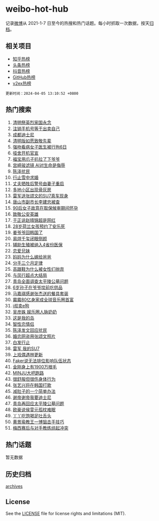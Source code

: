 # weibo-hot-hub

记录[微博](https://www.weibo.com)从 2021-1-7 日至今的热搜和热门话题。每小时抓取一次数据，按天[归档](archives)。

## 相关项目

- [知乎热榜](https://github.com/lonnyzhang423/zhihu-hot-hub)
- [头条热榜](https://github.com/lonnyzhang423/toutiao-hot-hub)
- [抖音热榜](https://github.com/lonnyzhang423/douyin-hot-hub)
- [GitHub热榜](https://github.com/lonnyzhang423/github-hot-hub)
- [v2ex热榜](https://github.com/lonnyzhang423/v2ex-hot-hub)


`更新时间：2024-04-05 13:10:52 +0800`

## 热门搜索

1. [清明祭英烈家国永念](https://m.weibo.cn/search?containerid=100103type%3D1%26t%3D10%26q%3D%23%E6%B8%85%E6%98%8E%E7%A5%AD%E8%8B%B1%E7%83%88%E5%AE%B6%E5%9B%BD%E6%B0%B8%E5%BF%B5%23&stream_entry_id=51&isnewpage=1&extparam=seat%3D1%26pos%3D0%26c_type%3D51%26q%3D%2523%25E6%25B8%2585%25E6%2598%258E%25E7%25A5%25AD%25E8%258B%25B1%25E7%2583%2588%25E5%25AE%25B6%25E5%259B%25BD%25E6%25B0%25B8%25E5%25BF%25B5%2523%26cate%3D10103%26dgr%3D0%26stream_entry_id%3D51%26filter_type%3Drealtimehot%26display_time%3D1712293850%26pre_seqid%3D1712293850914026801221)
1. [注销手机号等于出卖自己](https://m.weibo.cn/search?containerid=100103type%3D1%26t%3D10%26q%3D%E6%B3%A8%E9%94%80%E6%89%8B%E6%9C%BA%E5%8F%B7%E7%AD%89%E4%BA%8E%E5%87%BA%E5%8D%96%E8%87%AA%E5%B7%B1&stream_entry_id=31&isnewpage=1&extparam=seat%3D1%26pos%3D0%26flag%3D1%26filter_type%3Drealtimehot%26q%3D%25E6%25B3%25A8%25E9%2594%2580%25E6%2589%258B%25E6%259C%25BA%25E5%258F%25B7%25E7%25AD%2589%25E4%25BA%258E%25E5%2587%25BA%25E5%258D%2596%25E8%2587%25AA%25E5%25B7%25B1%26dgr%3D0%26realpos%3D1%26band_rank%3D1%26c_type%3D31%26stream_entry_id%3D31%26cate%3D5001%26lcate%3D5001%26display_time%3D1712293850%26pre_seqid%3D1712293850914026801221)
1. [成都迪士尼](https://m.weibo.cn/search?containerid=100103type%3D1%26t%3D10%26q%3D%E6%88%90%E9%83%BD%E8%BF%AA%E5%A3%AB%E5%B0%BC&stream_entry_id=31&isnewpage=1&extparam=seat%3D1%26pos%3D1%26flag%3D2%26filter_type%3Drealtimehot%26q%3D%25E6%2588%2590%25E9%2583%25BD%25E8%25BF%25AA%25E5%25A3%25AB%25E5%25B0%25BC%26dgr%3D0%26realpos%3D2%26band_rank%3D2%26c_type%3D31%26stream_entry_id%3D31%26cate%3D5001%26lcate%3D5001%26display_time%3D1712293850%26pre_seqid%3D1712293850914026801221)
1. [清明版如愿致敬先辈](https://m.weibo.cn/search?containerid=100103type%3D1%26t%3D10%26q%3D%23%E6%B8%85%E6%98%8E%E7%89%88%E5%A6%82%E6%84%BF%E8%87%B4%E6%95%AC%E5%85%88%E8%BE%88%23&stream_entry_id=31&isnewpage=1&extparam=seat%3D1%26pos%3D2%26flag%3D0%26filter_type%3Drealtimehot%26q%3D%2523%25E6%25B8%2585%25E6%2598%258E%25E7%2589%2588%25E5%25A6%2582%25E6%2584%25BF%25E8%2587%25B4%25E6%2595%25AC%25E5%2585%2588%25E8%25BE%2588%2523%26dgr%3D0%26realpos%3D3%26band_rank%3D3%26c_type%3D31%26stream_entry_id%3D31%26cate%3D5001%26lcate%3D5001%26display_time%3D1712293850%26pre_seqid%3D1712293850914026801221)
1. [强吻看病女子医生被行拘6日](https://m.weibo.cn/search?containerid=100103type%3D1%26t%3D10%26q%3D%23%E5%BC%BA%E5%90%BB%E7%9C%8B%E7%97%85%E5%A5%B3%E5%AD%90%E5%8C%BB%E7%94%9F%E8%A2%AB%E8%A1%8C%E6%8B%986%E6%97%A5%23&stream_entry_id=31&isnewpage=1&extparam=seat%3D1%26pos%3D3%26flag%3D1%26filter_type%3Drealtimehot%26q%3D%2523%25E5%25BC%25BA%25E5%2590%25BB%25E7%259C%258B%25E7%2597%2585%25E5%25A5%25B3%25E5%25AD%2590%25E5%258C%25BB%25E7%2594%259F%25E8%25A2%25AB%25E8%25A1%258C%25E6%258B%25986%25E6%2597%25A5%2523%26dgr%3D0%26realpos%3D4%26band_rank%3D4%26c_type%3D31%26stream_entry_id%3D31%26cate%3D5001%26lcate%3D5001%26display_time%3D1712293850%26pre_seqid%3D1712293850914026801221)
1. [哑舍开机官宣](https://m.weibo.cn/search?containerid=100103type%3D1%26t%3D10%26q%3D%23%E5%93%91%E8%88%8D%E5%BC%80%E6%9C%BA%E5%AE%98%E5%AE%A3%23&stream_entry_id=31&isnewpage=1&extparam=seat%3D1%26pos%3D4%26flag%3D2%26filter_type%3Drealtimehot%26q%3D%2523%25E5%2593%2591%25E8%2588%258D%25E5%25BC%2580%25E6%259C%25BA%25E5%25AE%2598%25E5%25AE%25A3%2523%26dgr%3D0%26realpos%3D5%26band_rank%3D5%26c_type%3D31%26stream_entry_id%3D31%26cate%3D5001%26lcate%3D5001%26display_time%3D1712293850%26pre_seqid%3D1712293850914026801221)
1. [福宝用爪子扒拉了下爷爷](https://m.weibo.cn/search?containerid=100103type%3D1%26t%3D10%26q%3D%E7%A6%8F%E5%AE%9D%E7%94%A8%E7%88%AA%E5%AD%90%E6%89%92%E6%8B%89%E4%BA%86%E4%B8%8B%E7%88%B7%E7%88%B7&stream_entry_id=31&isnewpage=1&extparam=seat%3D1%26pos%3D5%26flag%3D2%26filter_type%3Drealtimehot%26q%3D%25E7%25A6%258F%25E5%25AE%259D%25E7%2594%25A8%25E7%2588%25AA%25E5%25AD%2590%25E6%2589%2592%25E6%258B%2589%25E4%25BA%2586%25E4%25B8%258B%25E7%2588%25B7%25E7%2588%25B7%26dgr%3D0%26realpos%3D6%26band_rank%3D6%26c_type%3D31%26stream_entry_id%3D31%26cate%3D5001%26lcate%3D5001%26display_time%3D1712293850%26pre_seqid%3D1712293850914026801221)
1. [宫崎骏滤镜 AI对生命是侮辱](https://m.weibo.cn/search?containerid=100103type%3D1%26t%3D10%26q%3D%E5%AE%AB%E5%B4%8E%E9%AA%8F%E6%BB%A4%E9%95%9C+AI%E5%AF%B9%E7%94%9F%E5%91%BD%E6%98%AF%E4%BE%AE%E8%BE%B1&stream_entry_id=31&isnewpage=1&extparam=seat%3D1%26pos%3D6%26flag%3D0%26filter_type%3Drealtimehot%26q%3D%25E5%25AE%25AB%25E5%25B4%258E%25E9%25AA%258F%25E6%25BB%25A4%25E9%2595%259C%2520AI%25E5%25AF%25B9%25E7%2594%259F%25E5%2591%25BD%25E6%2598%25AF%25E4%25BE%25AE%25E8%25BE%25B1%26dgr%3D0%26realpos%3D7%26band_rank%3D7%26c_type%3D31%26stream_entry_id%3D31%26cate%3D5001%26lcate%3D5001%26display_time%3D1712293850%26pre_seqid%3D1712293850914026801221)
1. [陈泽扰民](https://m.weibo.cn/search?containerid=100103type%3D1%26t%3D10%26q%3D%E9%99%88%E6%B3%BD%E6%89%B0%E6%B0%91&stream_entry_id=31&isnewpage=1&extparam=seat%3D1%26pos%3D7%26flag%3D2%26filter_type%3Drealtimehot%26q%3D%25E9%2599%2588%25E6%25B3%25BD%25E6%2589%25B0%25E6%25B0%2591%26dgr%3D0%26realpos%3D8%26band_rank%3D8%26c_type%3D31%26stream_entry_id%3D31%26cate%3D5001%26lcate%3D5001%26display_time%3D1712293850%26pre_seqid%3D1712293850914026801221)
1. [行止雪中求婚](https://m.weibo.cn/search?containerid=100103type%3D1%26t%3D10%26q%3D%23%E8%A1%8C%E6%AD%A2%E9%9B%AA%E4%B8%AD%E6%B1%82%E5%A9%9A%23&stream_entry_id=31&isnewpage=1&extparam=seat%3D1%26pos%3D8%26flag%3D1%26filter_type%3Drealtimehot%26q%3D%2523%25E8%25A1%258C%25E6%25AD%25A2%25E9%259B%25AA%25E4%25B8%25AD%25E6%25B1%2582%25E5%25A9%259A%2523%26dgr%3D0%26realpos%3D9%26band_rank%3D9%26c_type%3D31%26stream_entry_id%3D31%26cate%3D5001%26lcate%3D5001%26display_time%3D1712293850%26pre_seqid%3D1712293850914026801221)
1. [丈夫牺牲后警号由妻子重启](https://m.weibo.cn/search?containerid=100103type%3D1%26t%3D10%26q%3D%23%E4%B8%88%E5%A4%AB%E7%89%BA%E7%89%B2%E5%90%8E%E8%AD%A6%E5%8F%B7%E7%94%B1%E5%A6%BB%E5%AD%90%E9%87%8D%E5%90%AF%23&stream_entry_id=31&isnewpage=1&extparam=seat%3D1%26pos%3D9%26flag%3D32768%26filter_type%3Drealtimehot%26q%3D%2523%25E4%25B8%2588%25E5%25A4%25AB%25E7%2589%25BA%25E7%2589%25B2%25E5%2590%258E%25E8%25AD%25A6%25E5%258F%25B7%25E7%2594%25B1%25E5%25A6%25BB%25E5%25AD%2590%25E9%2587%258D%25E5%2590%25AF%2523%26dgr%3D0%26realpos%3D10%26band_rank%3D10%26c_type%3D31%26stream_entry_id%3D31%26cate%3D5001%26lcate%3D5001%26display_time%3D1712293850%26pre_seqid%3D1712293850914026801221)
1. [多地小区出现骨灰房](https://m.weibo.cn/search?containerid=100103type%3D1%26t%3D10%26q%3D%23%E5%A4%9A%E5%9C%B0%E5%B0%8F%E5%8C%BA%E5%87%BA%E7%8E%B0%E9%AA%A8%E7%81%B0%E6%88%BF%23&stream_entry_id=31&isnewpage=1&extparam=seat%3D1%26pos%3D10%26flag%3D1%26filter_type%3Drealtimehot%26q%3D%2523%25E5%25A4%259A%25E5%259C%25B0%25E5%25B0%258F%25E5%258C%25BA%25E5%2587%25BA%25E7%258E%25B0%25E9%25AA%25A8%25E7%2581%25B0%25E6%2588%25BF%2523%26dgr%3D0%26realpos%3D11%26band_rank%3D11%26c_type%3D31%26stream_entry_id%3D31%26cate%3D5001%26lcate%3D5001%26display_time%3D1712293850%26pre_seqid%3D1712293850914026801221)
1. [雷军送张颂文的SU7真车现身](https://m.weibo.cn/search?containerid=100103type%3D1%26t%3D10%26q%3D%23%E9%9B%B7%E5%86%9B%E9%80%81%E5%BC%A0%E9%A2%82%E6%96%87%E7%9A%84SU7%E7%9C%9F%E8%BD%A6%E7%8E%B0%E8%BA%AB%23&stream_entry_id=31&isnewpage=1&extparam=seat%3D1%26pos%3D11%26flag%3D0%26filter_type%3Drealtimehot%26q%3D%2523%25E9%259B%25B7%25E5%2586%259B%25E9%2580%2581%25E5%25BC%25A0%25E9%25A2%2582%25E6%2596%2587%25E7%259A%2584SU7%25E7%259C%259F%25E8%25BD%25A6%25E7%258E%25B0%25E8%25BA%25AB%2523%26dgr%3D0%26realpos%3D12%26band_rank%3D12%26c_type%3D31%26stream_entry_id%3D31%26cate%3D5001%26lcate%3D5001%26display_time%3D1712293850%26pre_seqid%3D1712293850914026801221)
1. [唐山市副市长李建忠被查](https://m.weibo.cn/search?containerid=100103type%3D1%26t%3D10%26q%3D%23%E5%94%90%E5%B1%B1%E5%B8%82%E5%89%AF%E5%B8%82%E9%95%BF%E6%9D%8E%E5%BB%BA%E5%BF%A0%E8%A2%AB%E6%9F%A5%23&stream_entry_id=31&isnewpage=1&extparam=seat%3D1%26pos%3D12%26flag%3D0%26filter_type%3Drealtimehot%26q%3D%2523%25E5%2594%2590%25E5%25B1%25B1%25E5%25B8%2582%25E5%2589%25AF%25E5%25B8%2582%25E9%2595%25BF%25E6%259D%258E%25E5%25BB%25BA%25E5%25BF%25A0%25E8%25A2%25AB%25E6%259F%25A5%2523%26dgr%3D0%26realpos%3D13%26band_rank%3D13%26c_type%3D31%26stream_entry_id%3D31%26cate%3D5001%26lcate%3D5001%26display_time%3D1712293850%26pre_seqid%3D1712293850914026801221)
1. [90后女子故意在取保候审期间怀孕](https://m.weibo.cn/search?containerid=100103type%3D1%26t%3D10%26q%3D%2390%E5%90%8E%E5%A5%B3%E5%AD%90%E6%95%85%E6%84%8F%E5%9C%A8%E5%8F%96%E4%BF%9D%E5%80%99%E5%AE%A1%E6%9C%9F%E9%97%B4%E6%80%80%E5%AD%95%23&stream_entry_id=31&isnewpage=1&extparam=seat%3D1%26pos%3D13%26flag%3D0%26filter_type%3Drealtimehot%26q%3D%252390%25E5%2590%258E%25E5%25A5%25B3%25E5%25AD%2590%25E6%2595%2585%25E6%2584%258F%25E5%259C%25A8%25E5%258F%2596%25E4%25BF%259D%25E5%2580%2599%25E5%25AE%25A1%25E6%259C%259F%25E9%2597%25B4%25E6%2580%2580%25E5%25AD%2595%2523%26dgr%3D0%26realpos%3D14%26band_rank%3D14%26c_type%3D31%26stream_entry_id%3D31%26cate%3D5001%26lcate%3D5001%26display_time%3D1712293850%26pre_seqid%3D1712293850914026801221)
1. [致敬公安英雄](https://m.weibo.cn/search?containerid=100103type%3D1%26t%3D10%26q%3D%23%E8%87%B4%E6%95%AC%E5%85%AC%E5%AE%89%E8%8B%B1%E9%9B%84%23&stream_entry_id=31&isnewpage=1&extparam=seat%3D1%26pos%3D14%26flag%3D0%26filter_type%3Drealtimehot%26q%3D%2523%25E8%2587%25B4%25E6%2595%25AC%25E5%2585%25AC%25E5%25AE%2589%25E8%258B%25B1%25E9%259B%2584%2523%26dgr%3D0%26realpos%3D15%26adid%3D230169%26band_rank%3D15%26c_type%3D31%26stream_entry_id%3D31%26cate%3D5001%26lcate%3D5001%26display_time%3D1712293850%26pre_seqid%3D1712293850914026801221)
1. [于正说赵晴锦超是网红](https://m.weibo.cn/search?containerid=100103type%3D1%26t%3D10%26q%3D%23%E4%BA%8E%E6%AD%A3%E8%AF%B4%E8%B5%B5%E6%99%B4%E9%94%A6%E8%B6%85%E6%98%AF%E7%BD%91%E7%BA%A2%23&stream_entry_id=31&isnewpage=1&extparam=seat%3D1%26pos%3D15%26flag%3D1%26filter_type%3Drealtimehot%26q%3D%2523%25E4%25BA%258E%25E6%25AD%25A3%25E8%25AF%25B4%25E8%25B5%25B5%25E6%2599%25B4%25E9%2594%25A6%25E8%25B6%2585%25E6%2598%25AF%25E7%25BD%2591%25E7%25BA%25A2%2523%26dgr%3D0%26realpos%3D16%26band_rank%3D16%26c_type%3D31%26stream_entry_id%3D31%26cate%3D5001%26lcate%3D5001%26display_time%3D1712293850%26pre_seqid%3D1712293850914026801221)
1. [28岁荷兰女孩预约了安乐死](https://m.weibo.cn/search?containerid=100103type%3D1%26t%3D10%26q%3D28%E5%B2%81%E8%8D%B7%E5%85%B0%E5%A5%B3%E5%AD%A9%E9%A2%84%E7%BA%A6%E4%BA%86%E5%AE%89%E4%B9%90%E6%AD%BB&stream_entry_id=31&isnewpage=1&extparam=seat%3D1%26pos%3D16%26flag%3D1%26filter_type%3Drealtimehot%26q%3D28%25E5%25B2%2581%25E8%258D%25B7%25E5%2585%25B0%25E5%25A5%25B3%25E5%25AD%25A9%25E9%25A2%2584%25E7%25BA%25A6%25E4%25BA%2586%25E5%25AE%2589%25E4%25B9%2590%25E6%25AD%25BB%26dgr%3D0%26realpos%3D17%26band_rank%3D17%26c_type%3D31%26stream_entry_id%3D31%26cate%3D5001%26lcate%3D5001%26display_time%3D1712293850%26pre_seqid%3D1712293850914026801221)
1. [姜爷爷回韩国了](https://m.weibo.cn/search?containerid=100103type%3D1%26t%3D10%26q%3D%23%E5%A7%9C%E7%88%B7%E7%88%B7%E5%9B%9E%E9%9F%A9%E5%9B%BD%E4%BA%86%23&stream_entry_id=31&isnewpage=1&extparam=seat%3D1%26pos%3D17%26flag%3D0%26filter_type%3Drealtimehot%26q%3D%2523%25E5%25A7%259C%25E7%2588%25B7%25E7%2588%25B7%25E5%259B%259E%25E9%259F%25A9%25E5%259B%25BD%25E4%25BA%2586%2523%26dgr%3D0%26realpos%3D18%26band_rank%3D18%26c_type%3D31%26stream_entry_id%3D31%26cate%3D5001%26lcate%3D5001%26display_time%3D1712293850%26pre_seqid%3D1712293850914026801221)
1. [易烊千玺闭眼侧颜](https://m.weibo.cn/search?containerid=100103type%3D1%26t%3D10%26q%3D%23%E6%98%93%E7%83%8A%E5%8D%83%E7%8E%BA%E9%97%AD%E7%9C%BC%E4%BE%A7%E9%A2%9C%23&stream_entry_id=31&isnewpage=1&extparam=seat%3D1%26pos%3D18%26flag%3D1%26filter_type%3Drealtimehot%26q%3D%2523%25E6%2598%2593%25E7%2583%258A%25E5%258D%2583%25E7%258E%25BA%25E9%2597%25AD%25E7%259C%25BC%25E4%25BE%25A7%25E9%25A2%259C%2523%26dgr%3D0%26realpos%3D19%26band_rank%3D19%26c_type%3D31%26stream_entry_id%3D31%26cate%3D5001%26lcate%3D5001%26display_time%3D1712293850%26pre_seqid%3D1712293850914026801221)
1. [辅助生殖被纳入4省份医保](https://m.weibo.cn/search?containerid=100103type%3D1%26t%3D10%26q%3D%23%E8%BE%85%E5%8A%A9%E7%94%9F%E6%AE%96%E8%A2%AB%E7%BA%B3%E5%85%A54%E7%9C%81%E4%BB%BD%E5%8C%BB%E4%BF%9D%23&stream_entry_id=31&isnewpage=1&extparam=seat%3D1%26pos%3D19%26flag%3D2%26filter_type%3Drealtimehot%26q%3D%2523%25E8%25BE%2585%25E5%258A%25A9%25E7%2594%259F%25E6%25AE%2596%25E8%25A2%25AB%25E7%25BA%25B3%25E5%2585%25A54%25E7%259C%2581%25E4%25BB%25BD%25E5%258C%25BB%25E4%25BF%259D%2523%26dgr%3D0%26realpos%3D20%26band_rank%3D20%26c_type%3D31%26stream_entry_id%3D31%26cate%3D5001%26lcate%3D5001%26display_time%3D1712293850%26pre_seqid%3D1712293850914026801221)
1. [恋爱兄妹](https://m.weibo.cn/search?containerid=100103type%3D1%26t%3D10%26q%3D%E6%81%8B%E7%88%B1%E5%85%84%E5%A6%B9&stream_entry_id=31&isnewpage=1&extparam=seat%3D1%26pos%3D20%26flag%3D1%26filter_type%3Drealtimehot%26q%3D%25E6%2581%258B%25E7%2588%25B1%25E5%2585%2584%25E5%25A6%25B9%26dgr%3D0%26realpos%3D21%26band_rank%3D21%26c_type%3D31%26stream_entry_id%3D31%26cate%3D5001%26lcate%3D5001%26display_time%3D1712293850%26pre_seqid%3D1712293850914026801221)
1. [妈妈为什么嫁给爸爸](https://m.weibo.cn/search?containerid=100103type%3D1%26t%3D10%26q%3D%23%E5%A6%88%E5%A6%88%E4%B8%BA%E4%BB%80%E4%B9%88%E5%AB%81%E7%BB%99%E7%88%B8%E7%88%B8%23&stream_entry_id=31&isnewpage=1&extparam=seat%3D1%26pos%3D21%26flag%3D1%26filter_type%3Drealtimehot%26q%3D%2523%25E5%25A6%2588%25E5%25A6%2588%25E4%25B8%25BA%25E4%25BB%2580%25E4%25B9%2588%25E5%25AB%2581%25E7%25BB%2599%25E7%2588%25B8%25E7%2588%25B8%2523%26dgr%3D0%26realpos%3D22%26band_rank%3D22%26c_type%3D31%26stream_entry_id%3D31%26cate%3D5001%26lcate%3D5001%26display_time%3D1712293850%26pre_seqid%3D1712293850914026801221)
1. [分手三个月定律](https://m.weibo.cn/search?containerid=100103type%3D1%26t%3D10%26q%3D%23%E5%88%86%E6%89%8B%E4%B8%89%E4%B8%AA%E6%9C%88%E5%AE%9A%E5%BE%8B%23&stream_entry_id=31&isnewpage=1&extparam=seat%3D1%26pos%3D22%26flag%3D1%26filter_type%3Drealtimehot%26q%3D%2523%25E5%2588%2586%25E6%2589%258B%25E4%25B8%2589%25E4%25B8%25AA%25E6%259C%2588%25E5%25AE%259A%25E5%25BE%258B%2523%26dgr%3D0%26realpos%3D23%26band_rank%3D23%26c_type%3D31%26stream_entry_id%3D31%26cate%3D5001%26lcate%3D5001%26display_time%3D1712293850%26pre_seqid%3D1712293850914026801221)
1. [高跟鞋为什么被女性们抛弃](https://m.weibo.cn/search?containerid=100103type%3D1%26t%3D10%26q%3D%23%E9%AB%98%E8%B7%9F%E9%9E%8B%E4%B8%BA%E4%BB%80%E4%B9%88%E8%A2%AB%E5%A5%B3%E6%80%A7%E4%BB%AC%E6%8A%9B%E5%BC%83%23&stream_entry_id=31&isnewpage=1&extparam=seat%3D1%26pos%3D23%26flag%3D1%26filter_type%3Drealtimehot%26q%3D%2523%25E9%25AB%2598%25E8%25B7%259F%25E9%259E%258B%25E4%25B8%25BA%25E4%25BB%2580%25E4%25B9%2588%25E8%25A2%25AB%25E5%25A5%25B3%25E6%2580%25A7%25E4%25BB%25AC%25E6%258A%259B%25E5%25BC%2583%2523%26dgr%3D0%26realpos%3D24%26band_rank%3D24%26c_type%3D31%26stream_entry_id%3D31%26cate%3D5001%26lcate%3D5001%26display_time%3D1712293850%26pre_seqid%3D1712293850914026801221)
1. [与凤行超点大结局](https://m.weibo.cn/search?containerid=100103type%3D1%26t%3D10%26q%3D%23%E4%B8%8E%E5%87%A4%E8%A1%8C%E8%B6%85%E7%82%B9%E5%A4%A7%E7%BB%93%E5%B1%80%23&stream_entry_id=31&isnewpage=1&extparam=seat%3D1%26pos%3D24%26flag%3D0%26filter_type%3Drealtimehot%26q%3D%2523%25E4%25B8%258E%25E5%2587%25A4%25E8%25A1%258C%25E8%25B6%2585%25E7%2582%25B9%25E5%25A4%25A7%25E7%25BB%2593%25E5%25B1%2580%2523%26dgr%3D0%26realpos%3D25%26band_rank%3D25%26c_type%3D31%26stream_entry_id%3D31%26cate%3D5001%26lcate%3D5001%26display_time%3D1712293850%26pre_seqid%3D1712293850914026801221)
1. [青岛全面调查太平陵公墓问题](https://m.weibo.cn/search?containerid=100103type%3D1%26t%3D10%26q%3D%23%E9%9D%92%E5%B2%9B%E5%85%A8%E9%9D%A2%E8%B0%83%E6%9F%A5%E5%A4%AA%E5%B9%B3%E9%99%B5%E5%85%AC%E5%A2%93%E9%97%AE%E9%A2%98%23&stream_entry_id=31&isnewpage=1&extparam=seat%3D1%26pos%3D25%26flag%3D0%26filter_type%3Drealtimehot%26q%3D%2523%25E9%259D%2592%25E5%25B2%259B%25E5%2585%25A8%25E9%259D%25A2%25E8%25B0%2583%25E6%259F%25A5%25E5%25A4%25AA%25E5%25B9%25B3%25E9%2599%25B5%25E5%2585%25AC%25E5%25A2%2593%25E9%2597%25AE%25E9%25A2%2598%2523%26dgr%3D0%26realpos%3D26%26band_rank%3D26%26c_type%3D31%26stream_entry_id%3D31%26cate%3D5001%26lcate%3D5001%26display_time%3D1712293850%26pre_seqid%3D1712293850914026801221)
1. [6岁孙子在爷爷坟前吃供品](https://m.weibo.cn/search?containerid=100103type%3D1%26t%3D10%26q%3D%236%E5%B2%81%E5%AD%99%E5%AD%90%E5%9C%A8%E7%88%B7%E7%88%B7%E5%9D%9F%E5%89%8D%E5%90%83%E4%BE%9B%E5%93%81%23&stream_entry_id=31&isnewpage=1&extparam=seat%3D1%26pos%3D26%26flag%3D0%26filter_type%3Drealtimehot%26q%3D%25236%25E5%25B2%2581%25E5%25AD%2599%25E5%25AD%2590%25E5%259C%25A8%25E7%2588%25B7%25E7%2588%25B7%25E5%259D%259F%25E5%2589%258D%25E5%2590%2583%25E4%25BE%259B%25E5%2593%2581%2523%26dgr%3D0%26realpos%3D27%26band_rank%3D27%26c_type%3D31%26stream_entry_id%3D31%26cate%3D5001%26lcate%3D5001%26display_time%3D1712293850%26pre_seqid%3D1712293850914026801221)
1. [马嘉祺感谢张杰送的餐具套装](https://m.weibo.cn/search?containerid=100103type%3D1%26t%3D10%26q%3D%23%E9%A9%AC%E5%98%89%E7%A5%BA%E6%84%9F%E8%B0%A2%E5%BC%A0%E6%9D%B0%E9%80%81%E7%9A%84%E9%A4%90%E5%85%B7%E5%A5%97%E8%A3%85%23&stream_entry_id=31&isnewpage=1&extparam=seat%3D1%26pos%3D27%26flag%3D1%26filter_type%3Drealtimehot%26q%3D%2523%25E9%25A9%25AC%25E5%2598%2589%25E7%25A5%25BA%25E6%2584%259F%25E8%25B0%25A2%25E5%25BC%25A0%25E6%259D%25B0%25E9%2580%2581%25E7%259A%2584%25E9%25A4%2590%25E5%2585%25B7%25E5%25A5%2597%25E8%25A3%2585%2523%26dgr%3D0%26realpos%3D28%26band_rank%3D28%26c_type%3D31%26stream_entry_id%3D31%26cate%3D5001%26lcate%3D5001%26display_time%3D1712293850%26pre_seqid%3D1712293850914026801221)
1. [霉霉80亿身家成全球音乐圈首富](https://m.weibo.cn/search?containerid=100103type%3D1%26t%3D10%26q%3D%23%E9%9C%89%E9%9C%8980%E4%BA%BF%E8%BA%AB%E5%AE%B6%E6%88%90%E5%85%A8%E7%90%83%E9%9F%B3%E4%B9%90%E5%9C%88%E9%A6%96%E5%AF%8C%23&stream_entry_id=31&isnewpage=1&extparam=seat%3D1%26pos%3D28%26flag%3D0%26filter_type%3Drealtimehot%26q%3D%2523%25E9%259C%2589%25E9%259C%258980%25E4%25BA%25BF%25E8%25BA%25AB%25E5%25AE%25B6%25E6%2588%2590%25E5%2585%25A8%25E7%2590%2583%25E9%259F%25B3%25E4%25B9%2590%25E5%259C%2588%25E9%25A6%2596%25E5%25AF%258C%2523%26dgr%3D0%26realpos%3D29%26band_rank%3D29%26c_type%3D31%26stream_entry_id%3D31%26cate%3D5001%26lcate%3D5001%26display_time%3D1712293850%26pre_seqid%3D1712293850914026801221)
1. [i叔卖e狗](https://m.weibo.cn/search?containerid=100103type%3D1%26t%3D10%26q%3Di%E5%8F%94%E5%8D%96e%E7%8B%97&stream_entry_id=31&isnewpage=1&extparam=seat%3D1%26pos%3D29%26flag%3D1%26filter_type%3Drealtimehot%26q%3Di%25E5%258F%2594%25E5%258D%2596e%25E7%258B%2597%26dgr%3D0%26realpos%3D30%26band_rank%3D30%26c_type%3D31%26stream_entry_id%3D31%26cate%3D5001%26lcate%3D5001%26display_time%3D1712293850%26pre_seqid%3D1712293850914026801221)
1. [吴彦姝 娱乐圈人脉奶奶](https://m.weibo.cn/search?containerid=100103type%3D1%26t%3D10%26q%3D%E5%90%B4%E5%BD%A6%E5%A7%9D+%E5%A8%B1%E4%B9%90%E5%9C%88%E4%BA%BA%E8%84%89%E5%A5%B6%E5%A5%B6&stream_entry_id=31&isnewpage=1&extparam=seat%3D1%26pos%3D30%26flag%3D0%26filter_type%3Drealtimehot%26q%3D%25E5%2590%25B4%25E5%25BD%25A6%25E5%25A7%259D%2520%25E5%25A8%25B1%25E4%25B9%2590%25E5%259C%2588%25E4%25BA%25BA%25E8%2584%2589%25E5%25A5%25B6%25E5%25A5%25B6%26dgr%3D0%26realpos%3D31%26band_rank%3D31%26c_type%3D31%26stream_entry_id%3D31%26cate%3D5001%26lcate%3D5001%26display_time%3D1712293850%26pre_seqid%3D1712293850914026801221)
1. [这是我的岛](https://m.weibo.cn/search?containerid=100103type%3D1%26t%3D10%26q%3D%E8%BF%99%E6%98%AF%E6%88%91%E7%9A%84%E5%B2%9B&stream_entry_id=31&isnewpage=1&extparam=seat%3D1%26pos%3D31%26flag%3D1%26filter_type%3Drealtimehot%26q%3D%25E8%25BF%2599%25E6%2598%25AF%25E6%2588%2591%25E7%259A%2584%25E5%25B2%259B%26dgr%3D0%26realpos%3D32%26band_rank%3D32%26c_type%3D31%26stream_entry_id%3D31%26cate%3D5001%26lcate%3D5001%26display_time%3D1712293850%26pre_seqid%3D1712293850914026801221)
1. [智性恋情侣](https://m.weibo.cn/search?containerid=100103type%3D1%26t%3D10%26q%3D%23%E6%99%BA%E6%80%A7%E6%81%8B%E6%83%85%E4%BE%A3%23&stream_entry_id=31&isnewpage=1&extparam=seat%3D1%26pos%3D32%26flag%3D1%26filter_type%3Drealtimehot%26q%3D%2523%25E6%2599%25BA%25E6%2580%25A7%25E6%2581%258B%25E6%2583%2585%25E4%25BE%25A3%2523%26dgr%3D0%26realpos%3D33%26band_rank%3D33%26c_type%3D31%26stream_entry_id%3D31%26cate%3D5001%26lcate%3D5001%26display_time%3D1712293850%26pre_seqid%3D1712293850914026801221)
1. [陈泽发文回应扰民](https://m.weibo.cn/search?containerid=100103type%3D1%26t%3D10%26q%3D%23%E9%99%88%E6%B3%BD%E5%8F%91%E6%96%87%E5%9B%9E%E5%BA%94%E6%89%B0%E6%B0%91%23&stream_entry_id=31&isnewpage=1&extparam=seat%3D1%26pos%3D33%26flag%3D0%26filter_type%3Drealtimehot%26q%3D%2523%25E9%2599%2588%25E6%25B3%25BD%25E5%258F%2591%25E6%2596%2587%25E5%259B%259E%25E5%25BA%2594%25E6%2589%25B0%25E6%25B0%2591%2523%26dgr%3D0%26realpos%3D34%26band_rank%3D34%26c_type%3D31%26stream_entry_id%3D31%26cate%3D5001%26lcate%3D5001%26display_time%3D1712293850%26pre_seqid%3D1712293850914026801221)
1. [婚恋网盗用张颂文照片](https://m.weibo.cn/search?containerid=100103type%3D1%26t%3D10%26q%3D%E5%A9%9A%E6%81%8B%E7%BD%91%E7%9B%97%E7%94%A8%E5%BC%A0%E9%A2%82%E6%96%87%E7%85%A7%E7%89%87&stream_entry_id=31&isnewpage=1&extparam=seat%3D1%26pos%3D34%26flag%3D0%26filter_type%3Drealtimehot%26q%3D%25E5%25A9%259A%25E6%2581%258B%25E7%25BD%2591%25E7%259B%2597%25E7%2594%25A8%25E5%25BC%25A0%25E9%25A2%2582%25E6%2596%2587%25E7%2585%25A7%25E7%2589%2587%26dgr%3D0%26realpos%3D35%26band_rank%3D35%26c_type%3D31%26stream_entry_id%3D31%26cate%3D5001%26lcate%3D5001%26display_time%3D1712293850%26pre_seqid%3D1712293850914026801221)
1. [白发行止](https://m.weibo.cn/search?containerid=100103type%3D1%26t%3D10%26q%3D%23%E7%99%BD%E5%8F%91%E8%A1%8C%E6%AD%A2%23&stream_entry_id=31&isnewpage=1&extparam=seat%3D1%26pos%3D35%26flag%3D1%26filter_type%3Drealtimehot%26q%3D%2523%25E7%2599%25BD%25E5%258F%2591%25E8%25A1%258C%25E6%25AD%25A2%2523%26dgr%3D0%26realpos%3D36%26band_rank%3D36%26c_type%3D31%26stream_entry_id%3D31%26cate%3D5001%26lcate%3D5001%26display_time%3D1712293850%26pre_seqid%3D1712293850914026801221)
1. [雷军 我的SU7](https://m.weibo.cn/search?containerid=100103type%3D1%26t%3D10%26q%3D%E9%9B%B7%E5%86%9B+%E6%88%91%E7%9A%84SU7&stream_entry_id=31&isnewpage=1&extparam=seat%3D1%26pos%3D36%26flag%3D0%26filter_type%3Drealtimehot%26q%3D%25E9%259B%25B7%25E5%2586%259B%2520%25E6%2588%2591%25E7%259A%2584SU7%26dgr%3D0%26realpos%3D37%26band_rank%3D37%26c_type%3D31%26stream_entry_id%3D31%26cate%3D5001%26lcate%3D5001%26display_time%3D1712293850%26pre_seqid%3D1712293850914026801221)
1. [上戏偶遇林更新](https://m.weibo.cn/search?containerid=100103type%3D1%26t%3D10%26q%3D%23%E4%B8%8A%E6%88%8F%E5%81%B6%E9%81%87%E6%9E%97%E6%9B%B4%E6%96%B0%23&stream_entry_id=31&isnewpage=1&extparam=seat%3D1%26pos%3D37%26flag%3D0%26filter_type%3Drealtimehot%26q%3D%2523%25E4%25B8%258A%25E6%2588%258F%25E5%2581%25B6%25E9%2581%2587%25E6%259E%2597%25E6%259B%25B4%25E6%2596%25B0%2523%26dgr%3D0%26realpos%3D38%26band_rank%3D38%26c_type%3D31%26stream_entry_id%3D31%26cate%3D5001%26lcate%3D5001%26display_time%3D1712293850%26pre_seqid%3D1712293850914026801221)
1. [Faker说无法排位影响队伍状态](https://m.weibo.cn/search?containerid=100103type%3D1%26t%3D10%26q%3D%23Faker%E8%AF%B4%E6%97%A0%E6%B3%95%E6%8E%92%E4%BD%8D%E5%BD%B1%E5%93%8D%E9%98%9F%E4%BC%8D%E7%8A%B6%E6%80%81%23&stream_entry_id=31&isnewpage=1&extparam=seat%3D1%26pos%3D38%26flag%3D1%26filter_type%3Drealtimehot%26q%3D%2523Faker%25E8%25AF%25B4%25E6%2597%25A0%25E6%25B3%2595%25E6%258E%2592%25E4%25BD%258D%25E5%25BD%25B1%25E5%2593%258D%25E9%2598%259F%25E4%25BC%258D%25E7%258A%25B6%25E6%2580%2581%2523%26dgr%3D0%26realpos%3D39%26band_rank%3D39%26c_type%3D31%26stream_entry_id%3D31%26cate%3D5001%26lcate%3D5001%26display_time%3D1712293850%26pre_seqid%3D1712293850914026801221)
1. [金刚身上有1900万根毛](https://m.weibo.cn/search?containerid=100103type%3D1%26t%3D10%26q%3D%E9%87%91%E5%88%9A%E8%BA%AB%E4%B8%8A%E6%9C%891900%E4%B8%87%E6%A0%B9%E6%AF%9B&stream_entry_id=31&isnewpage=1&extparam=seat%3D1%26pos%3D39%26flag%3D1%26filter_type%3Drealtimehot%26q%3D%25E9%2587%2591%25E5%2588%259A%25E8%25BA%25AB%25E4%25B8%258A%25E6%259C%25891900%25E4%25B8%2587%25E6%25A0%25B9%25E6%25AF%259B%26dgr%3D0%26realpos%3D40%26band_rank%3D40%26c_type%3D31%26stream_entry_id%3D31%26cate%3D5001%26lcate%3D5001%26display_time%3D1712293850%26pre_seqid%3D1712293850914026801221)
1. [MINJU大吧跑路](https://m.weibo.cn/search?containerid=100103type%3D1%26t%3D10%26q%3DMINJU%E5%A4%A7%E5%90%A7%E8%B7%91%E8%B7%AF&stream_entry_id=31&isnewpage=1&extparam=seat%3D1%26pos%3D40%26flag%3D0%26filter_type%3Drealtimehot%26q%3DMINJU%25E5%25A4%25A7%25E5%2590%25A7%25E8%25B7%2591%25E8%25B7%25AF%26dgr%3D0%26realpos%3D41%26band_rank%3D41%26c_type%3D31%26stream_entry_id%3D31%26cate%3D5001%26lcate%3D5001%26display_time%3D1712293850%26pre_seqid%3D1712293850914026801221)
1. [很舒服但很伤身体行为](https://m.weibo.cn/search?containerid=100103type%3D1%26t%3D10%26q%3D%23%E5%BE%88%E8%88%92%E6%9C%8D%E4%BD%86%E5%BE%88%E4%BC%A4%E8%BA%AB%E4%BD%93%E8%A1%8C%E4%B8%BA%23&stream_entry_id=31&isnewpage=1&extparam=seat%3D1%26pos%3D41%26flag%3D0%26filter_type%3Drealtimehot%26q%3D%2523%25E5%25BE%2588%25E8%2588%2592%25E6%259C%258D%25E4%25BD%2586%25E5%25BE%2588%25E4%25BC%25A4%25E8%25BA%25AB%25E4%25BD%2593%25E8%25A1%258C%25E4%25B8%25BA%2523%26dgr%3D0%26realpos%3D42%26band_rank%3D42%26c_type%3D31%26stream_entry_id%3D31%26cate%3D5001%26lcate%3D5001%26display_time%3D1712293850%26pre_seqid%3D1712293850914026801221)
1. [张艺兴将在韩国打歌](https://m.weibo.cn/search?containerid=100103type%3D1%26t%3D10%26q%3D%23%E5%BC%A0%E8%89%BA%E5%85%B4%E5%B0%86%E5%9C%A8%E9%9F%A9%E5%9B%BD%E6%89%93%E6%AD%8C%23&stream_entry_id=31&isnewpage=1&extparam=seat%3D1%26pos%3D42%26flag%3D0%26filter_type%3Drealtimehot%26q%3D%2523%25E5%25BC%25A0%25E8%2589%25BA%25E5%2585%25B4%25E5%25B0%2586%25E5%259C%25A8%25E9%259F%25A9%25E5%259B%25BD%25E6%2589%2593%25E6%25AD%258C%2523%26dgr%3D0%26realpos%3D43%26band_rank%3D43%26c_type%3D31%26stream_entry_id%3D31%26cate%3D5001%26lcate%3D5001%26display_time%3D1712293850%26pre_seqid%3D1712293850914026801221)
1. [减肚子的一个简单办法](https://m.weibo.cn/search?containerid=100103type%3D1%26t%3D10%26q%3D%E5%87%8F%E8%82%9A%E5%AD%90%E7%9A%84%E4%B8%80%E4%B8%AA%E7%AE%80%E5%8D%95%E5%8A%9E%E6%B3%95&stream_entry_id=31&isnewpage=1&extparam=seat%3D1%26pos%3D43%26flag%3D1%26filter_type%3Drealtimehot%26q%3D%25E5%2587%258F%25E8%2582%259A%25E5%25AD%2590%25E7%259A%2584%25E4%25B8%2580%25E4%25B8%25AA%25E7%25AE%2580%25E5%258D%2595%25E5%258A%259E%25E6%25B3%2595%26dgr%3D0%26realpos%3D44%26band_rank%3D44%26c_type%3D31%26stream_entry_id%3D31%26cate%3D5001%26lcate%3D5001%26display_time%3D1712293850%26pre_seqid%3D1712293850914026801221)
1. [谢帝谢帝我要迪士尼](https://m.weibo.cn/search?containerid=100103type%3D1%26t%3D10%26q%3D%E8%B0%A2%E5%B8%9D%E8%B0%A2%E5%B8%9D%E6%88%91%E8%A6%81%E8%BF%AA%E5%A3%AB%E5%B0%BC&stream_entry_id=31&isnewpage=1&extparam=seat%3D1%26pos%3D44%26flag%3D0%26filter_type%3Drealtimehot%26q%3D%25E8%25B0%25A2%25E5%25B8%259D%25E8%25B0%25A2%25E5%25B8%259D%25E6%2588%2591%25E8%25A6%2581%25E8%25BF%25AA%25E5%25A3%25AB%25E5%25B0%25BC%26dgr%3D0%26realpos%3D45%26band_rank%3D45%26c_type%3D31%26stream_entry_id%3D31%26cate%3D5001%26lcate%3D5001%26display_time%3D1712293850%26pre_seqid%3D1712293850914026801221)
1. [青岛再回应太平陵公墓问题](https://m.weibo.cn/search?containerid=100103type%3D1%26t%3D10%26q%3D%23%E9%9D%92%E5%B2%9B%E5%86%8D%E5%9B%9E%E5%BA%94%E5%A4%AA%E5%B9%B3%E9%99%B5%E5%85%AC%E5%A2%93%E9%97%AE%E9%A2%98%23&stream_entry_id=31&isnewpage=1&extparam=seat%3D1%26pos%3D45%26flag%3D1%26filter_type%3Drealtimehot%26q%3D%2523%25E9%259D%2592%25E5%25B2%259B%25E5%2586%258D%25E5%259B%259E%25E5%25BA%2594%25E5%25A4%25AA%25E5%25B9%25B3%25E9%2599%25B5%25E5%2585%25AC%25E5%25A2%2593%25E9%2597%25AE%25E9%25A2%2598%2523%26dgr%3D0%26realpos%3D46%26band_rank%3D46%26c_type%3D31%26stream_entry_id%3D31%26cate%3D5001%26lcate%3D5001%26display_time%3D1712293850%26pre_seqid%3D1712293850914026801221)
1. [欧豪说侯雯元孤枕难眠](https://m.weibo.cn/search?containerid=100103type%3D1%26t%3D10%26q%3D%23%E6%AC%A7%E8%B1%AA%E8%AF%B4%E4%BE%AF%E9%9B%AF%E5%85%83%E5%AD%A4%E6%9E%95%E9%9A%BE%E7%9C%A0%23&stream_entry_id=31&isnewpage=1&extparam=seat%3D1%26pos%3D46%26flag%3D1%26filter_type%3Drealtimehot%26q%3D%2523%25E6%25AC%25A7%25E8%25B1%25AA%25E8%25AF%25B4%25E4%25BE%25AF%25E9%259B%25AF%25E5%2585%2583%25E5%25AD%25A4%25E6%259E%2595%25E9%259A%25BE%25E7%259C%25A0%2523%26dgr%3D0%26realpos%3D47%26band_rank%3D47%26c_type%3D31%26stream_entry_id%3D31%26cate%3D5001%26lcate%3D5001%26display_time%3D1712293850%26pre_seqid%3D1712293850914026801221)
1. [丫丫吃饱喝足吐舌头](https://m.weibo.cn/search?containerid=100103type%3D1%26t%3D10%26q%3D%23%E4%B8%AB%E4%B8%AB%E5%90%83%E9%A5%B1%E5%96%9D%E8%B6%B3%E5%90%90%E8%88%8C%E5%A4%B4%23&stream_entry_id=31&isnewpage=1&extparam=seat%3D1%26pos%3D47%26flag%3D0%26filter_type%3Drealtimehot%26q%3D%2523%25E4%25B8%25AB%25E4%25B8%25AB%25E5%2590%2583%25E9%25A5%25B1%25E5%2596%259D%25E8%25B6%25B3%25E5%2590%2590%25E8%2588%258C%25E5%25A4%25B4%2523%26dgr%3D0%26realpos%3D48%26band_rank%3D48%26c_type%3D31%26stream_entry_id%3D31%26cate%3D5001%26lcate%3D5001%26display_time%3D1712293850%26pre_seqid%3D1712293850914026801221)
1. [黄景瑜教王一博狙击手技巧](https://m.weibo.cn/search?containerid=100103type%3D1%26t%3D10%26q%3D%23%E9%BB%84%E6%99%AF%E7%91%9C%E6%95%99%E7%8E%8B%E4%B8%80%E5%8D%9A%E7%8B%99%E5%87%BB%E6%89%8B%E6%8A%80%E5%B7%A7%23&stream_entry_id=31&isnewpage=1&extparam=seat%3D1%26pos%3D48%26flag%3D0%26filter_type%3Drealtimehot%26q%3D%2523%25E9%25BB%2584%25E6%2599%25AF%25E7%2591%259C%25E6%2595%2599%25E7%258E%258B%25E4%25B8%2580%25E5%258D%259A%25E7%258B%2599%25E5%2587%25BB%25E6%2589%258B%25E6%258A%2580%25E5%25B7%25A7%2523%26dgr%3D0%26realpos%3D49%26band_rank%3D49%26c_type%3D31%26stream_entry_id%3D31%26cate%3D5001%26lcate%3D5001%26display_time%3D1712293850%26pre_seqid%3D1712293850914026801221)
1. [梅西赛后与对手教练组起冲突](https://m.weibo.cn/search?containerid=100103type%3D1%26t%3D10%26q%3D%23%E6%A2%85%E8%A5%BF%E8%B5%9B%E5%90%8E%E4%B8%8E%E5%AF%B9%E6%89%8B%E6%95%99%E7%BB%83%E7%BB%84%E8%B5%B7%E5%86%B2%E7%AA%81%23&stream_entry_id=31&isnewpage=1&extparam=seat%3D1%26pos%3D49%26flag%3D0%26filter_type%3Drealtimehot%26q%3D%2523%25E6%25A2%2585%25E8%25A5%25BF%25E8%25B5%259B%25E5%2590%258E%25E4%25B8%258E%25E5%25AF%25B9%25E6%2589%258B%25E6%2595%2599%25E7%25BB%2583%25E7%25BB%2584%25E8%25B5%25B7%25E5%2586%25B2%25E7%25AA%2581%2523%26dgr%3D0%26realpos%3D50%26band_rank%3D50%26c_type%3D31%26stream_entry_id%3D31%26cate%3D5001%26lcate%3D5001%26display_time%3D1712293850%26pre_seqid%3D1712293850914026801221)

## 热门话题

暂无数据

## 历史归档

[archives](archives)

## License

See the [LICENSE](LICENSE) file for license rights and limitations (MIT).
